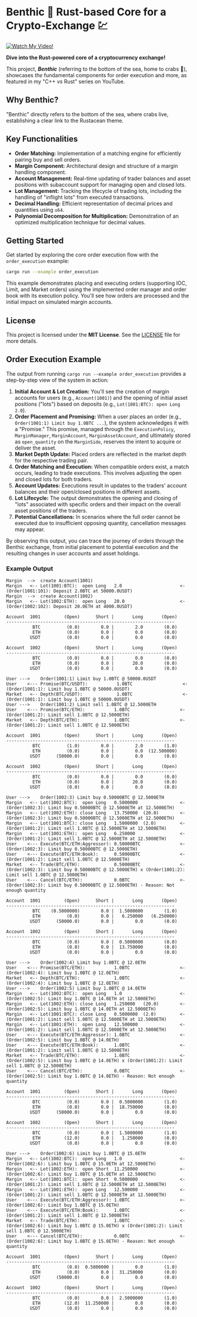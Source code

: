 # Benthic 🦀 Rust-based Core for a Crypto-Exchange 💹

[![Watch My Video!](https://img.youtube.com/vi/plTm7eEDebw/0.jpg)](https://youtu.be/plTm7eEDebw&list=PLAetEEjGZI7OUBYFoQvI0QcO9GKAvT1xT&index=1)

**Dive into the Rust-powered core of a cryptocurrency exchange!**

This project, ***Benthic*** (referring to the bottom of the sea, home to crabs
🦀), showcases *the* fundamental components for order execution and more, as
featured in my "C++ *vs* Rust" series on YouTube.

## Why Benthic?

"Benthic" directly refers to the bottom of the sea, where crabs live,
establishing a clear link to the Rustacean theme.

## Key Functionalities

* **Order Matching:** Implementation of a matching engine for efficiently
  pairing buy and sell orders.
* **Margin Component:** Architectural design and structure of a margin handling
  component.
* **Account Management:** Real-time updating of trader balances and asset
  positions with subaccount support for managing open and closed lots.
* **Lot Management:** Tracking the lifecycle of trading lots, including the
  handling of "inflight lots" from executed transactions.
* **Decimal Handling:** Efficient representation of decimal prices and
  quantities using `u64`.
* **Polynomial Decomposition for Multiplication:** Demonstration of an optimized
  multiplication technique for decimal values.

##  Getting Started
Get started by exploring the core order execution flow with the `order_execution` example:

```bash
cargo run --example order_execution
```

This example demonstrates placing and executing orders (supporting IOC, Limit,
and Market orders) using the implemented order manager and order book with its
execution policy. You'll see how orders are processed and the initial impact on
simulated margin accounts.

## License

This project is licensed under the **MIT License**. See the [LICENSE](./LICENSE)
file for more details.

## Order Execution Example

The output from running `cargo run --example order_execution` provides a
step-by-step view of the system in action:

1.  **Initial Account & Lot Creation:** You'll see the creation of margin
accounts for users (e.g., `Account(1001)`) and the opening of initial asset
positions ("lots") based on deposits (e.g., `Lot(1001:BTC): open Long 2.0`).
2.  **Order Placement and Promising:** When a user places an order (e.g.,
`Order(1001:1) Limit buy 1.0BTC ...`), the system acknowledges it with a
"Promise." This promise, managed through the `ExecutionPolicy`, `MarginManager`,
`MarginAccount`, `MarginAssetAccount`, and ultimately stored as `open_quantity`
on the `MarginSide`, reserves the intent to acquire or deliver the asset.
3.  **Market Depth Update:** Placed orders are reflected in the market depth for
the respective trading pair.
4.  **Order Matching and Execution:** When compatible orders exist, a match
occurs, leading to trade executions. This involves adjusting the open and closed
lots for both traders.
5.  **Account Updates:** Executions result in updates to the traders' account
balances and their open/closed positions in different assets.
6.  **Lot Lifecycle:** The output demonstrates the opening and closing of "lots"
associated with specific orders and their impact on the overall asset positions
of the traders.
7.  **Potential Cancellations:** In scenarios where the full order cannot be
executed due to insufficient opposing quantity, cancellation messages may
appear.

By observing this output, you can trace the journey of orders through the
Benthic exchange, from initial placement to potential execution and the
resulting changes in user accounts and asset holdings.

### Example Output

```output
Margin  -->  create Account(1001)
Margin   <-- Lot(1001:BTC):  open Long   2.0                      <- (Order(1001:101): Deposit 2.0BTC at 50000.0USDT)
Margin  -->  create Account(1002)
Margin   <-- Lot(1002:ETH):  open Long   20.0                     <- (Order(1002:102): Deposit 20.0ETH at 4000.0USDT)

Account  1001         (Open)      Short |       Long       (Open)
----------------------------------------------------------------
          BTC          (0.0)        0.0 |        2.0        (0.0)
          ETH          (0.0)        0.0 |        0.0        (0.0)
         USDT          (0.0)        0.0 |        0.0        (0.0)

Account  1002         (Open)      Short |       Long       (Open)
----------------------------------------------------------------
          BTC          (0.0)        0.0 |        0.0        (0.0)
          ETH          (0.0)        0.0 |       20.0        (0.0)
         USDT          (0.0)        0.0 |        0.0        (0.0)

User --->    Order(1001:1) Limit buy 1.0BTC @ 50000.0USDT
User    <--- Promise(BTC/USDT):           1.0BTC                   <- (Order(1001:1): Limit buy 1.0BTC @ 50000.0USDT)
Market   <-- Depth(BTC/USDT):             1.0BTC                   <- (Order(1001:1): Limit buy 1.0BTC @ 50000.0USDT)
User --->    Order(1001:2) Limit sell 1.0BTC @ 12.5000ETH
User    <--- Promise(BTC/ETH):           1.0BTC                   <- (Order(1001:2): Limit sell 1.0BTC @ 12.5000ETH)
Market   <-- Depth(BTC/ETH):             1.0BTC                   <- (Order(1001:2): Limit sell 1.0BTC @ 12.5000ETH)

Account  1001         (Open)      Short |       Long       (Open)
----------------------------------------------------------------
          BTC          (1.0)        0.0 |        2.0        (1.0)
          ETH          (0.0)        0.0 |        0.0  (12.500000)
         USDT      (50000.0)        0.0 |        0.0        (0.0)

Account  1002         (Open)      Short |       Long       (Open)
----------------------------------------------------------------
          BTC          (0.0)        0.0 |        0.0        (0.0)
          ETH          (0.0)        0.0 |       20.0        (0.0)
         USDT          (0.0)        0.0 |        0.0        (0.0)

User --->    Order(1002:3) Limit buy 0.50000BTC @ 12.5000ETH
Margin   <-- Lot(1002:BTC):  open Long   0.5000000                <- (Order(1002:3): Limit buy 0.50000BTC @ 12.5000ETH at 12.5000ETH)
Margin   <-- Lot(1002:ETH): close Long   13.750000  (20.0)        <- (Order(1002:3): Limit buy 0.50000BTC @ 12.5000ETH at 12.5000ETH)
Margin   <-- Lot(1001:BTC): close Long   1.5000000  (2.0)         <- (Order(1001:2): Limit sell 1.0BTC @ 12.5000ETH at 12.5000ETH)
Margin   <-- Lot(1001:ETH):  open Long   6.250000                 <- (Order(1001:2): Limit sell 1.0BTC @ 12.5000ETH at 12.5000ETH)
User    <--- Execute(BTC/ETH:Aggressor): 0.50000BTC               <- (Order(1002:3): Limit buy 0.50000BTC @ 12.5000ETH)
User    <--- Execute(BTC/ETH:Book):      0.50000BTC               <- (Order(1001:2): Limit sell 1.0BTC @ 12.5000ETH)
Market   <-- Trade(BTC/ETH):             0.50000BTC               <- (Order(1002:3): Limit buy 0.50000BTC @ 12.5000ETH) x (Order(1001:2): Limit sell 1.0BTC @ 12.5000ETH)
User    <--- Cancel(BTC/ETH):            0.0BTC                   <- (Order(1002:3): Limit buy 0.50000BTC @ 12.5000ETH) - Reason: Not enough quantity

Account  1001         (Open)      Short |       Long       (Open)
----------------------------------------------------------------
          BTC    (0.5000000)        0.0 |  1.5000000        (1.0)
          ETH          (0.0)        0.0 |   6.250000   (6.250000)
         USDT      (50000.0)        0.0 |        0.0        (0.0)

Account  1002         (Open)      Short |       Long       (Open)
----------------------------------------------------------------
          BTC          (0.0)        0.0 |  0.5000000        (0.0)
          ETH          (0.0)        0.0 |  13.750000        (0.0)
         USDT          (0.0)        0.0 |        0.0        (0.0)

User --->    Order(1002:4) Limit buy 1.0BTC @ 12.0ETH
User    <--- Promise(BTC/ETH):           1.0BTC                   <- (Order(1002:4): Limit buy 1.0BTC @ 12.0ETH)
Market   <-- Depth(BTC/ETH):             1.0BTC                   <- (Order(1002:4): Limit buy 1.0BTC @ 12.0ETH)
User --->    Order(1002:5) Limit buy 1.0BTC @ 14.0ETH
Margin   <-- Lot(1002:BTC):  open Long   1.0                      <- (Order(1002:5): Limit buy 1.0BTC @ 14.0ETH at 12.5000ETH)
Margin   <-- Lot(1002:ETH): close Long   1.250000   (20.0)        <- (Order(1002:5): Limit buy 1.0BTC @ 14.0ETH at 12.5000ETH)
Margin   <-- Lot(1001:BTC): close Long   0.5000000  (2.0)         <- (Order(1001:2): Limit sell 1.0BTC @ 12.5000ETH at 12.5000ETH)
Margin   <-- Lot(1001:ETH):  open Long   12.500000                <- (Order(1001:2): Limit sell 1.0BTC @ 12.5000ETH at 12.5000ETH)
User    <--- Execute(BTC/ETH:Aggressor): 1.0BTC                   <- (Order(1002:5): Limit buy 1.0BTC @ 14.0ETH)
User    <--- Execute(BTC/ETH:Book):      1.0BTC                   <- (Order(1001:2): Limit sell 1.0BTC @ 12.5000ETH)
Market   <-- Trade(BTC/ETH):             1.0BTC                   <- (Order(1002:5): Limit buy 1.0BTC @ 14.0ETH) x (Order(1001:2): Limit sell 1.0BTC @ 12.5000ETH)
User    <--- Cancel(BTC/ETH):            0.0BTC                   <- (Order(1002:5): Limit buy 1.0BTC @ 14.0ETH) - Reason: Not enough quantity

Account  1001         (Open)      Short |       Long       (Open)
----------------------------------------------------------------
          BTC          (0.0)        0.0 |  0.5000000        (1.0)
          ETH          (0.0)        0.0 |  18.750000        (0.0)
         USDT      (50000.0)        0.0 |        0.0        (0.0)

Account  1002         (Open)      Short |       Long       (Open)
----------------------------------------------------------------
          BTC          (0.0)        0.0 |  1.5000000        (1.0)
          ETH         (12.0)        0.0 |   1.250000        (0.0)
         USDT          (0.0)        0.0 |        0.0        (0.0)

User --->    Order(1002:6) Limit buy 1.0BTC @ 15.0ETH
Margin   <-- Lot(1002:BTC):  open Long   1.0                      <- (Order(1002:6): Limit buy 1.0BTC @ 15.0ETH at 12.5000ETH)
Margin   <-- Lot(1002:ETH):  open Short  11.250000                <- (Order(1002:6): Limit buy 1.0BTC @ 15.0ETH at 12.5000ETH)
Margin   <-- Lot(1001:BTC):  open Short  0.5000000                <- (Order(1001:2): Limit sell 1.0BTC @ 12.5000ETH at 12.5000ETH)
Margin   <-- Lot(1001:ETH):  open Long   12.500000                <- (Order(1001:2): Limit sell 1.0BTC @ 12.5000ETH at 12.5000ETH)
User    <--- Execute(BTC/ETH:Aggressor): 1.0BTC                   <- (Order(1002:6): Limit buy 1.0BTC @ 15.0ETH)
User    <--- Execute(BTC/ETH:Book):      1.0BTC                   <- (Order(1001:2): Limit sell 1.0BTC @ 12.5000ETH)
Market   <-- Trade(BTC/ETH):             1.0BTC                   <- (Order(1002:6): Limit buy 1.0BTC @ 15.0ETH) x (Order(1001:2): Limit sell 1.0BTC @ 12.5000ETH)
User    <--- Cancel(BTC/ETH):            0.0BTC                   <- (Order(1002:6): Limit buy 1.0BTC @ 15.0ETH) - Reason: Not enough quantity

Account  1001         (Open)      Short |       Long       (Open)
----------------------------------------------------------------
          BTC          (0.0)  0.5000000 |        0.0        (1.0)
          ETH          (0.0)        0.0 |  31.250000        (0.0)
         USDT      (50000.0)        0.0 |        0.0        (0.0)

Account  1002         (Open)      Short |       Long       (Open)
----------------------------------------------------------------
          BTC          (0.0)        0.0 |  2.5000000        (1.0)
          ETH         (12.0)  11.250000 |        0.0        (0.0)
         USDT          (0.0)        0.0 |        0.0        (0.0)
```

